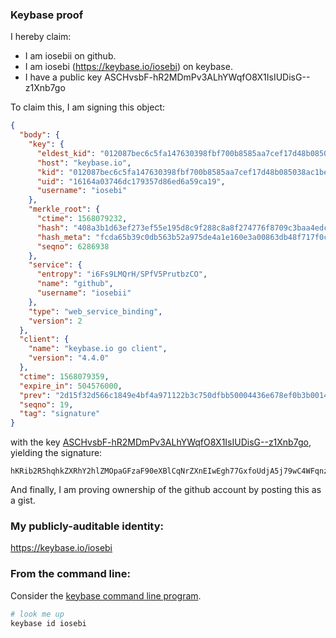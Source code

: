 ### Keybase proof

I hereby claim:

  * I am iosebii on github.
  * I am iosebi (https://keybase.io/iosebi) on keybase.
  * I have a public key ASCHvsbF-hR2MDmPv3ALhYWqfO8X1IsIUDisG--z1Xnb7go

To claim this, I am signing this object:

```json
{
  "body": {
    "key": {
      "eldest_kid": "012087bec6c5fa147630398fbf700b8585aa7cef17d48b085038ac1befb3d579dbee0a",
      "host": "keybase.io",
      "kid": "012087bec6c5fa147630398fbf700b8585aa7cef17d48b085038ac1befb3d579dbee0a",
      "uid": "16164a03746dc179357d86ed6a59ca19",
      "username": "iosebi"
    },
    "merkle_root": {
      "ctime": 1568079232,
      "hash": "408a3b1d63ef273ef55e195d8c9f288c8a8f274776f8709c3baa4edc7c3cdc753ce316316c09a5484ceaf48255649f76d96dc29565e96943d27696f5d5397ac7",
      "hash_meta": "fcda65b39c0db563b52a975de4a1e160e3a00863db48f717f0c32698804f4f03",
      "seqno": 6286938
    },
    "service": {
      "entropy": "i6Fs9LMQrH/SPfV5PrutbzCO",
      "name": "github",
      "username": "iosebii"
    },
    "type": "web_service_binding",
    "version": 2
  },
  "client": {
    "name": "keybase.io go client",
    "version": "4.4.0"
  },
  "ctime": 1568079359,
  "expire_in": 504576000,
  "prev": "2d15f32d566c1849e4bf4a971122b3c750dfbb50004436e678ef0b3b0014f54e",
  "seqno": 19,
  "tag": "signature"
}
```

with the key [ASCHvsbF-hR2MDmPv3ALhYWqfO8X1IsIUDisG--z1Xnb7go](https://keybase.io/iosebi), yielding the signature:

```
hKRib2R5hqhkZXRhY2hlZMOpaGFzaF90eXBlCqNrZXnEIwEgh77GxfoUdjA5j79wC4WFqnzvF9SLCFA4rBvvs9V52+4Kp3BheWxvYWTESpcCE8QgLRXzLVZsGEnkv0qXESKzx1Dfu1AARDbmeO8LOwAU9U7EIGs3UFx1o1AWqzxrY//nmxxshVB5vPI9kVeZkVGWwhGJAgHCo3NpZ8RA3lXJffioR9ZmzA3jXOFJaAqDePlM88qivpDsdzWAodtprvSJTNikhe1wS7hWFxy0drmT/NI2gxI9zcZ7N570AKhzaWdfdHlwZSCkaGFzaIKkdHlwZQildmFsdWXEILxflF81oKx9RA7CEayFRDqQAxzSfmFaZS6ohUdiMR8no3RhZ80CAqd2ZXJzaW9uAQ==

```

And finally, I am proving ownership of the github account by posting this as a gist.

### My publicly-auditable identity:

https://keybase.io/iosebi

### From the command line:

Consider the [keybase command line program](https://keybase.io/download).

```bash
# look me up
keybase id iosebi
```
